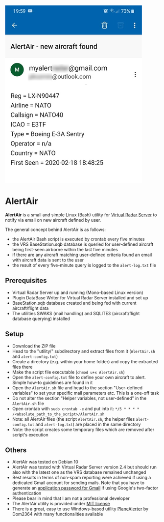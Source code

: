 ![AlertAir sample mail notification](AlertAir_sample.png)

# AlertAir
**AlertAir** is a small and simple Linux (Bash) utility for [Virtual Radar Server](http://www.virtualradarserver.co.uk/) to notify via email on new aircraft defined by user.

The general concept behind AlertAir is as follows:
* the AlertAir Bash script is executed by crontab every five minutes
* the VRS BaseStation.sqb database is queried for user-defined aircraft being first-seen airborne within the last five minutes
* if there are any aircraft matching user-defined criteria found an email with aircraft data is sent to the user
* the result of every five-minute query is logged to the `alert-log.txt` file

## Prerequisites
* Virtual Radar Server up and running (Mono-based Linux version)
* Plugin DataBase Writer for Virtual Radar Server installed and set up
* BaseStation.sqb database created and being fed with current aircraft/flight data
* The utilities SWAKS (mail handling) and SQLITE3 (aircraft/flight database querying) installed

## Setup
* Download the ZIP file
* Head to the "utility/" subdirectory and extract files from it (`AlertAir.sh` and `alert-config.txt`)
* Create a directory (e.g. within your home folder) and copy the extracted files there
* Make the script file executable (`chmod u+x AlertAir.sh`)
* Open the `alert-config.txt` file to define your own aircraft to alert. Simple how-to guidelines are found in it
* Open the `AlertAir.sh` file and head to the section "User-defined variables" to set your specific mail parameters etc. This is a one-off task
* Do not alter the section "Helper variables, not user-defined" in the `AlertAir.sh` file
* Open crontab with `sudo crontab -e` and put into it: `*/5 * * * * /<absolute_path_to_the_script>/AlertAir.sh` 
* Note: all AlertAir files (the script `AlertAir.sh`, the helper files `alert-config.txt` and `alert-log.txt`) are placed in the same directory 
* Note: the script creates some temporary files which are removed after script's execution

## Others
* AlertAir was tested on Debian 10
* AlertAir was tested with Virtual Radar Server version 2.4 but should run also with the latest one as the VRS database remained unchanged
* Best results in terms of non-spam reporting were achieved if using a dedicated Gmail account for sending mails. Note that you have to generate an [application password for Gmail](https://support.google.com/accounts/answer/185833?hl=en) if using Google's two-factor authentication
* Please bear in mind that I am not a professional developer
* The AlertAir utility is provided under [MIT license](LICENSE)
* There is a great, easy to use Windows-based utility [PlaneAlerter](https://github.com/Dom2364/PlaneAlerter) by Dom2364 with many functionalities available
